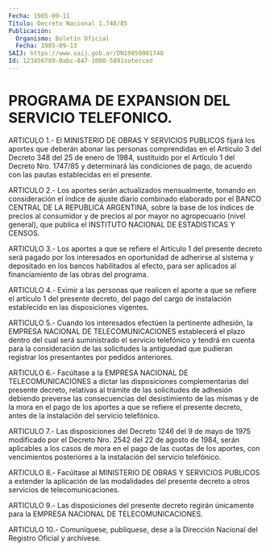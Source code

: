 ```yaml
---
Fecha: 1985-09-11
Título: Decreto Nacional 1.748/85
Publicación:
  Organismo: Boletín Oficial
  Fecha: 1985-09-13
SAIJ: https://www.saij.gob.ar/DN19850001748
Id: 123456789-0abc-847-1000-5891soterced
---
```

# PROGRAMA DE EXPANSION DEL SERVICIO TELEFONICO.

<a id="1"></a>
ARTICULO  1.-  El  MINISTERIO  DE OBRAS Y SERVICIOS PUBLICOS fijará los  aportes que deberán abonar las  personas  comprendidas  en  el Artículo  3 del Decreto 348 del 25 de enero de 1984, sustituído por el  Artículo    1  del  Decreto  Nro.  1747/85  y  determinará  las condiciones de pago,  de  acuerdo con las pautas establecidas en el presente.

<a id="2"></a>
ARTICULO  2.-  Los aportes serán actualizados mensualmente, tomando en consideración  el  índice  de  ajuste diario combinado elaborado por el BANCO CENTRAL DE LA REPUBLICA  ARGENTINA,  sobre  la base de los  índices de precios al consumidor y de precios al por mayor  no agropecuario  (nivel general), que publica el INSTITUTO NACIONAL DE ESTADISTICAS Y CENSOS.

<a id="3"></a>
ARTICULO  3.-  Los  aportes  a  que  se  refiere  el Artículo 1 del presente decreto será pagado por los interesados en  oportunidad de adherirse  al  sistema  y  depositado en los bancos habilitados  al efecto,  para ser aplicados al  financiamiento  de  las  obras  del programa.

<a id="4"></a>
ARTICULO  4.- Eximir a las personas que realicen el aporte a que se refiere el  artículo  1 del presente decreto, del pago del cargo de instalación establecido en las disposiciones vigentes.

<a id="5"></a>
ARTICULO    5.-  Cuando  los  interesados  efectúen  la  pertinente adhesión, la  EMPRESA NACIONAL DE TELECOMUNICACIONES establecerá el plazo dentro del  cual  será  suministrado el servicio telefónico y tendrá  en  cuenta  para la consideración  de  las  solicitudes  la antiguedad que pudieran  registrar  los  presentantes  por  pedidos anteriores.

<a id="6"></a>
ARTICULO  6.- Facúltase a la EMPRESA NACIONAL DE TELECOMUNICACIONES a dictar las  disposiciones  complementarias  del presente decreto, relativas  al  trámite  de  las  solicitudes  de adhesión  debiendo preverse las consecuencias del desistimiento de  las mismas y de la mora  en  el  pago  de  los  aportes  a que se refiere el  presente decreto,   antes  de  la  instalación  del  servicio    telefónico.

<a id="7"></a>
ARTICULO  7.-  Las  disposiciones del Decreto 1246 del 9 de mayo de 1975 modificado por el  Decreto Nro. 2542 del 22 de agosto de 1984, serán aplicables a los casos  de  mora  en el pago de las cuotas de los  aportes, con vencimientos posteriores  a  la  instalación  del servicio telefónico.

<a id="8"></a>
ARTICULO  8.- Facúltase al MINISTERIO DE OBRAS Y SERVICIOS PUBLICOS a extender  la aplicación de las modalidades del presente decreto a otros servicios de telecomunicaciones.

<a id="9"></a>
ARTICULO   9.-  Las  disposiciones  del  presente  decreto  regirán únicamente    para   la  EMPRESA  NACIONAL  DE  TELECOMUNICACIONES.

<a id="10"></a>
ARTICULO    10.-  Comuníquese,  publíquese,  dese  a  la  Dirección Nacional del Registro Oficial y archívese.